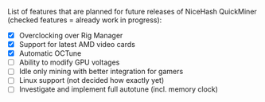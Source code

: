 List of features that are planned for future releases of NiceHash QuickMiner (checked features = already work in progress):
* [x] Overclocking over Rig Manager
* [x] Support for latest AMD video cards
* [x] Automatic OCTune
* [ ] Ability to modify GPU voltages
* [ ] Idle only mining with better integration for gamers
* [ ] Linux support (not decided how exactly yet)
* [ ] Investigate and implement full autotune (incl. memory clock)